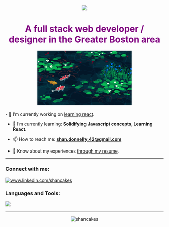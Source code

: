 <div align="center">
  
<font color="purple">
<img src="https://lh3.googleusercontent.com/pw/ADCreHdXLT2hiGHpomHSmjtmSsnTAN_tHAKSpdVaYieGxHCTfnkc9pYZG62x23eZysWO3-xPYbcSAJlJ_5qcvAUGkdFqsoAq4DtjYqum7SlX4DaLXHeuVGquPswi-zHXpGk1kKrQfUsjDMx4mWY0iYtz3yM4aE5zfwPbPxb6AcQ53AkXbpIMzdnb9O9FrxXtitx5qRPtiU-sVrMXPphbVvZyDkmrBUf_tl7lojlPDN954NAXZoS3FPwdNNJN659IQU0e5OJJ847FPaOcr6v5unPH71BgTs1B-w0dwtxrdjROLBylJXpThQj3V1r12-7vbplqwBWzxSW5V9lsbgwyKAySRfIn_Zu8K1a0rQZpaejd3elMgx3VZhNpIBDH04CZaj-JQ8b8NUI7bq8Jwm1hSplRKW-30xyptKFA5hhCY5Z4974ujJKNjXW8eN43dFWAQoTCNqMbwQMaBbRxodA1gCS7NlYlFHt_HspSYpmIKImiB6AX-7-4S7q059B8kRNPApbalAUX2ajjA4kNRL_dxcy9a21cejFQYKunw-MZrXN52r9ewCaxUfQ1bWFTCNZFrqt5-0OV5FPbczDsE7_ZAdkK0EwUbRqXxzgnFcD_2NOTmxYDYEN8dUPVdPkvG088LcTQFK_JwRO1n76oTtncV20NWm8F0-AWDvgST6eT4FOxtsCcNu_KcfRC35MalrFjG_6HWTxtkjMiXEChYG4lOF6jeZTpRQctTxADbrmxxTX8NZoira8pWKXc4ari_bv_Ftq-tUZAgBblXCyXoCa61yZqeB4XNTkN7WfNCZiLHCBwyfUd1_OVFToeeBEUBG7WRXDP8b4bdbbaHvzQQ_oY_P5ivAOBZKJvp3z8Omo2_sK1ed5bmE0YT4tNlNd6VRUfy-do-XzNAw2dMSoKWi9rQx2hCXiUfo8c-hH8wGufXzp9dIpE3GHw3lRyxL9E9T-nw490RIWd7lB18qton-LhhdUdCjep-xeIuEc=w1470-h490-s-no?authuser=0">
</font> 


# <span style="color:purple">A full stack web developer / designer in the Greater Boston area</span> 

  <img src="https://github.com/Shancakes/Shancakes/blob/main/g32K.gif" width="300">
</div>

<br>

<div class="readme">
- 🔭 I’m currently working on <a href="https://react.dev/">learning react</a>.

- 🌱 I’m currently learning: **Solidifying Javascript concepts, Learning React.**

- 📫 How to reach me: **shan.donnelly.42@gmail.com**

- 📄 Know about my experiences <a href="https://docs.google.com/document/d/13cbRTnO6nsltqqiPtai3ci7EjvdQaYeJdd5TfAJqc8E/edit?usp=sharing">through my resume</a>.

<hr>

<h3 align="left">Connect with me:</h3>
<p align="left">
<a href="https://www.linkedin.com/in/shancakes" target="blank"><img align="center" src="https://raw.githubusercontent.com/rahuldkjain/github-profile-readme-generator/master/src/images/icons/Social/linked-in-alt.svg" alt="www.linkedin.com/shancakes" height="30" width="40" /></a>
</p>

<div align="center">
  
   <link rel="stylesheet" href="https://cdn.jsdelivr.net/gh/devicons/devicon@v2.15.1/devicon.min.css"> 
  
<h3 align="left">Languages and Tools:</h3>
   <p align="left">   <img src="https://skillicons.dev/icons?i=git,vscode,html,css,js,react,nodejs,mongodb,postman,ps,ai,figma," /> </p>
<hr>

<p><img src="https://github-readme-stats.vercel.app/api/top-langs?username=shancakes&show_icons=true&locale=en&layout=compact" alt="shancakes" /></p>
</div>

